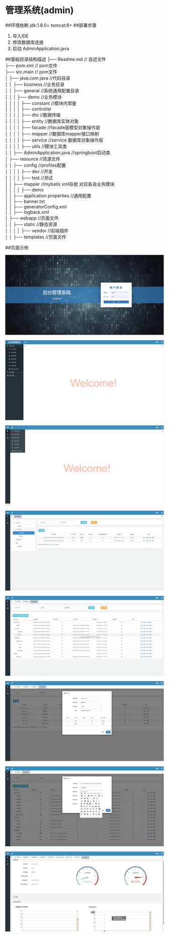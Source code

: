 管理系统(admin)
===========================

##环境依赖
jdk:1.8.0+
tomcat:8+
##部署步骤
1. 导入IDE
2. 修改数据库连接
3. 启动 AdminApplication.java


##基础目录结构描述
├── Readme.md                             // 自述文件  
├── pom.xml                               // pom文件  
├── src.main                              // pom文件  
│   ├── java.com.java                    //代码目录  
│   │   ├── business                    //业务目录  
│   │   ├── general                     //系统通用配置目录  
│   │   │   ├── demo                   //业务模块  
│   │   │   │   ├── constant          //模块内常量  
│   │   │   │   ├── controller              
│   │   │   │   ├── dto               //数据传输  
│   │   │   │   ├── entity            //数据库实体对象  
│   │   │   │   ├── facade            //facade层模型对象操作层  
│   │   │   │   ├── mapper            //数据库mapper接口映射  
│   │   │   │   ├── service           //service 数据库对象操作层  
│   │   │   │   ├── utils             //模块工具类  
│   │   ├── AdminApplication.java       //springboot启动类  
│   ├── resource                         //资源文件   
│   │   ├── config                      //profiles配置   
│   │   │   │   ├── dev               //开发  
│   │   │   │   ├── test              //测试  
│   │   ├── mapper                      //mybatis xml存放 对应各自业务模块  
│   │   │   │   ├── demo                 
│   │   ├── application.properties      //通用配置  
│   │   ├── banner.txt                   
│   │   ├── generatorConfig.xml                   
│   │   ├── logback.xml                   
│   ├── webapp                           //页面文件  
│   │   ├── static                      //静态资源   
│   │   │   │   ├── vendor            //前端插件                                
│   │   ├── templates                   //页面文件  

##页面示例

![登录.png](src/main/resources/images/login.png)

![首页.png](src/main/resources/images/home.png)

![首页.png](src/main/resources/images/miniMenu.png)

![用户.png](src/main/resources/images/user.png)

![组织.png](src/main/resources/images/organization.png)

![字典.png](src/main/resources/images/wordbook.png)

![菜单.png](src/main/resources/images/menu.png)

![监控.png](src/main/resources/images/machine.png)
